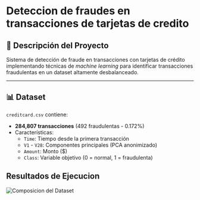 # Deteccion de fraudes en transacciones de tarjetas de credito

## 📌 Descripción del Proyecto  
Sistema de detección de fraude en transacciones con tarjetas de crédito implementando técnicas de *machine learning* para identificar transacciones fraudulentas en un dataset altamente desbalanceado.

---

## 📊 Dataset  

`creditcard.csv` contiene:

- **284,807 transacciones** (492 fraudulentas - 0.172%)
- Características:
  - `Time`: Tiempo desde la primera transacción
  - `V1` - `V28`: Componentes principales (PCA anonimizado)
  - `Amount`: Monto ($)
  - `Class`: Variable objetivo (0 = normal, 1 = fraudulenta)

## Resultados de Ejecucion
![Composicion del Dataset](image/composicion.png)
